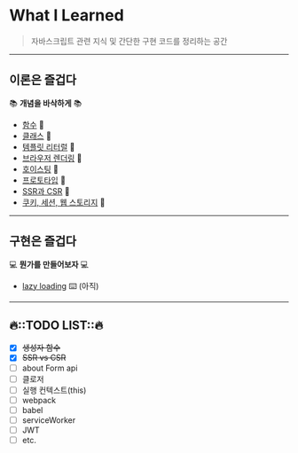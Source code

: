# What I Learned

> 자바스크립트 관련 지식 및 간단한 구현 코드를 정리하는 공간

---

## 이론은 즐겁다

📚 **개념을 바삭하게** 📚

- [함수](./content/함수) 📝
- [클래스](./content/클래스) 📝
- [템플릿 리터럴](./content/템플릿리터럴) 📝
- [브라우저 렌더링](./content/rendering) 📝
- [호이스팅](./content/호이스팅) 📝
- [프로토타입](./content/프로토타입) 📝
- [SSR과 CSR](./content/CSR-SSR) 📝
- [쿠키, 세션, 웹 스토리지](./content/storage) :memo:

---

## 구현은 즐겁다

💻 **뭔가를 만들어보자** 💻

- [lazy loading](./) ⌨️ (아직)

---

## 🔥::TODO LIST::🔥

- [x] ~~생성자 함수~~
- [x] ~~SSR vs CSR~~
- [ ] about Form api
- [ ] 클로저
- [ ] 실행 컨텍스트(this)
- [ ] webpack
- [ ] babel
- [ ] serviceWorker
- [ ] JWT
- [ ] etc.
